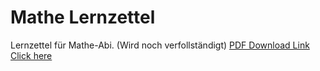 # Mathe Lernzettel
Lernzettel für Mathe-Abi. (Wird noch verfollständigt)
[PDF Download Link](https://github.com/OfflineBot/mathe_tex/blob/main/main.pdf)
<a href="https://raw.github.com/OfflineBot/mathe_tex/blob/main/main.pdf" download>Click here</a>
